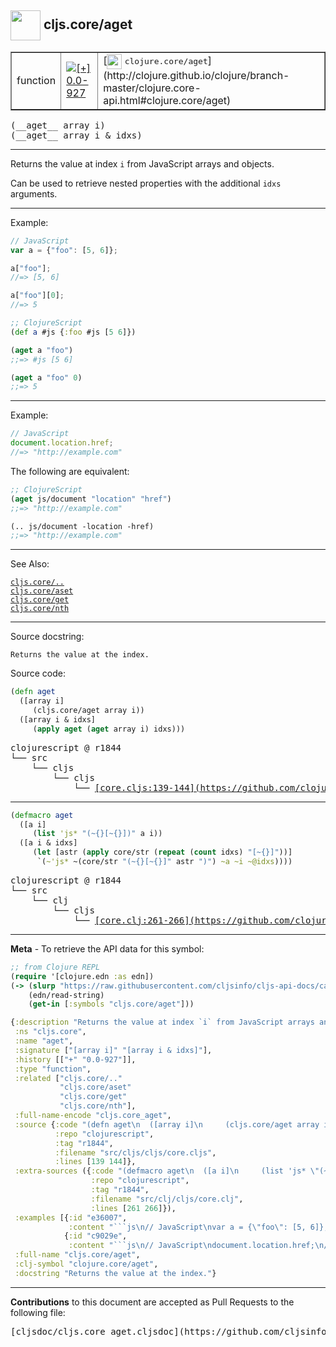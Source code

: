 ## <img width="48px" valign="middle" src="http://i.imgur.com/Hi20huC.png"> cljs.core/aget

 <table border="1">
<tr>

<td>function</td>
<td><a href="https://github.com/cljsinfo/cljs-api-docs/tree/0.0-927"><img valign="middle" alt="[+] 0.0-927" src="https://img.shields.io/badge/+-0.0--927-lightgrey.svg"></a> </td>
<td>
[<img height="24px" valign="middle" src="http://i.imgur.com/1GjPKvB.png"> <samp>clojure.core/aget</samp>](http://clojure.github.io/clojure/branch-master/clojure.core-api.html#clojure.core/aget)
</td>
</tr>
</table>

 <samp>
(__aget__ array i)<br>
</samp>
 <samp>
(__aget__ array i & idxs)<br>
</samp>

---

Returns the value at index `i` from JavaScript arrays and objects.

Can be used to retrieve nested properties with the additional `idxs` arguments.

---

Example:

```js
// JavaScript
var a = {"foo": [5, 6]};

a["foo"];
//=> [5, 6]

a["foo"][0];
//=> 5
```

```clj
;; ClojureScript
(def a #js {:foo #js [5 6]})

(aget a "foo")
;;=> #js [5 6]

(aget a "foo" 0)
;;=> 5
```

---
Example:

```js
// JavaScript
document.location.href;
//=> "http://example.com"
```

The following are equivalent:

```clj
;; ClojureScript
(aget js/document "location" "href")
;;=> "http://example.com"

(.. js/document -location -href)
;;=> "http://example.com"
```

---

See Also:

[`cljs.core/..`](cljs.core_DOTDOT.md)<br>
[`cljs.core/aset`](cljs.core_aset.md)<br>
[`cljs.core/get`](cljs.core_get.md)<br>
[`cljs.core/nth`](cljs.core_nth.md)<br>

---

Source docstring:

```
Returns the value at the index.
```

Source code:

```clj
(defn aget
  ([array i]
     (cljs.core/aget array i))
  ([array i & idxs]
     (apply aget (aget array i) idxs)))
```

 <pre>
clojurescript @ r1844
└── src
    └── cljs
        └── cljs
            └── <ins>[core.cljs:139-144](https://github.com/clojure/clojurescript/blob/r1844/src/cljs/cljs/core.cljs#L139-L144)</ins>
</pre>


---

```clj
(defmacro aget
  ([a i]
     (list 'js* "(~{}[~{}])" a i))
  ([a i & idxs]
     (let [astr (apply core/str (repeat (count idxs) "[~{}]"))]
      `(~'js* ~(core/str "(~{}[~{}]" astr ")") ~a ~i ~@idxs))))
```

 <pre>
clojurescript @ r1844
└── src
    └── clj
        └── cljs
            └── <ins>[core.clj:261-266](https://github.com/clojure/clojurescript/blob/r1844/src/clj/cljs/core.clj#L261-L266)</ins>
</pre>

---

__Meta__ - To retrieve the API data for this symbol:

```clj
;; from Clojure REPL
(require '[clojure.edn :as edn])
(-> (slurp "https://raw.githubusercontent.com/cljsinfo/cljs-api-docs/catalog/cljs-api.edn")
    (edn/read-string)
    (get-in [:symbols "cljs.core/aget"]))
```

```clj
{:description "Returns the value at index `i` from JavaScript arrays and objects.\n\nCan be used to retrieve nested properties with the additional `idxs` arguments.",
 :ns "cljs.core",
 :name "aget",
 :signature ["[array i]" "[array i & idxs]"],
 :history [["+" "0.0-927"]],
 :type "function",
 :related ["cljs.core/.."
           "cljs.core/aset"
           "cljs.core/get"
           "cljs.core/nth"],
 :full-name-encode "cljs.core_aget",
 :source {:code "(defn aget\n  ([array i]\n     (cljs.core/aget array i))\n  ([array i & idxs]\n     (apply aget (aget array i) idxs)))",
          :repo "clojurescript",
          :tag "r1844",
          :filename "src/cljs/cljs/core.cljs",
          :lines [139 144]},
 :extra-sources ({:code "(defmacro aget\n  ([a i]\n     (list 'js* \"(~{}[~{}])\" a i))\n  ([a i & idxs]\n     (let [astr (apply core/str (repeat (count idxs) \"[~{}]\"))]\n      `(~'js* ~(core/str \"(~{}[~{}]\" astr \")\") ~a ~i ~@idxs))))",
                  :repo "clojurescript",
                  :tag "r1844",
                  :filename "src/clj/cljs/core.clj",
                  :lines [261 266]}),
 :examples [{:id "e36007",
             :content "```js\n// JavaScript\nvar a = {\"foo\": [5, 6]};\n\na[\"foo\"];\n//=> [5, 6]\n\na[\"foo\"][0];\n//=> 5\n```\n\n```clj\n;; ClojureScript\n(def a #js {:foo #js [5 6]})\n\n(aget a \"foo\")\n;;=> #js [5 6]\n\n(aget a \"foo\" 0)\n;;=> 5\n```"}
            {:id "c9029e",
             :content "```js\n// JavaScript\ndocument.location.href;\n//=> \"http://example.com\"\n```\n\nThe following are equivalent:\n\n```clj\n;; ClojureScript\n(aget js/document \"location\" \"href\")\n;;=> \"http://example.com\"\n\n(.. js/document -location -href)\n;;=> \"http://example.com\"\n```"}],
 :full-name "cljs.core/aget",
 :clj-symbol "clojure.core/aget",
 :docstring "Returns the value at the index."}

```

---

__Contributions__ to this document are accepted as Pull Requests to the following file:

 <pre>
[cljsdoc/cljs.core_aget.cljsdoc](https://github.com/cljsinfo/cljs-api-docs/blob/master/cljsdoc/cljs.core_aget.cljsdoc)
</pre>

